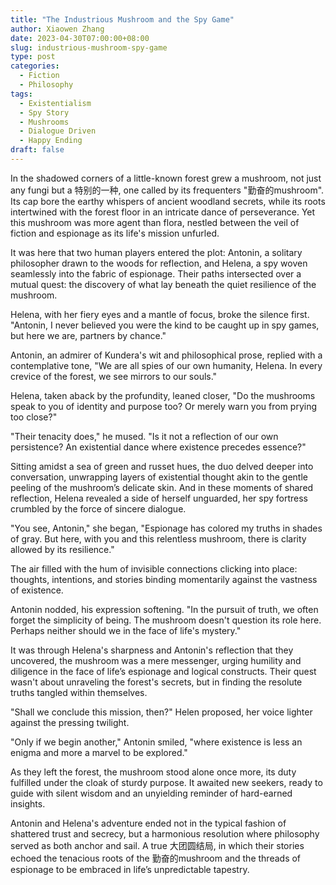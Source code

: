 ```yaml
---
title: "The Industrious Mushroom and the Spy Game"
author: Xiaowen Zhang
date: 2023-04-30T07:00:00+08:00
slug: industrious-mushroom-spy-game
type: post
categories:
  - Fiction
  - Philosophy
tags:
  - Existentialism
  - Spy Story
  - Mushrooms
  - Dialogue Driven
  - Happy Ending
draft: false
---
```


In the shadowed corners of a little-known forest grew a mushroom, not just any fungi but a 特别的一种, one called by its frequenters "勤奋的mushroom". Its cap bore the earthy whispers of ancient woodland secrets, while its roots intertwined with the forest floor in an intricate dance of perseverance. Yet this mushroom was more agent than flora, nestled between the veil of fiction and espionage as its life's mission unfurled.

It was here that two human players entered the plot: Antonin, a solitary philosopher drawn to the woods for reflection, and Helena, a spy woven seamlessly into the fabric of espionage. Their paths intersected over a mutual quest: the discovery of what lay beneath the quiet resilience of the mushroom.

Helena, with her fiery eyes and a mantle of focus, broke the silence first. "Antonin, I never believed you were the kind to be caught up in spy games, but here we are, partners by chance."

Antonin, an admirer of Kundera's wit and philosophical prose, replied with a contemplative tone, "We are all spies of our own humanity, Helena. In every crevice of the forest, we see mirrors to our souls."

Helena, taken aback by the profundity, leaned closer, "Do the mushrooms speak to you of identity and purpose too? Or merely warn you from prying too close?"

"Their tenacity does," he mused. "Is it not a reflection of our own persistence? An existential dance where existence precedes essence?"

Sitting amidst a sea of green and russet hues, the duo delved deeper into conversation, unwrapping layers of existential thought akin to the gentle peeling of the mushroom’s delicate skin. And in these moments of shared reflection, Helena revealed a side of herself unguarded, her spy fortress crumbled by the force of sincere dialogue.

"You see, Antonin," she began, "Espionage has colored my truths in shades of gray. But here, with you and this relentless mushroom, there is clarity allowed by its resilience."

The air filled with the hum of invisible connections clicking into place: thoughts, intentions, and stories binding momentarily against the vastness of existence.

Antonin nodded, his expression softening. "In the pursuit of truth, we often forget the simplicity of being. The mushroom doesn't question its role here. Perhaps neither should we in the face of life's mystery."

It was through Helena's sharpness and Antonin's reflection that they uncovered, the mushroom was a mere messenger, urging humility and diligence in the face of life’s espionage and logical constructs. Their quest wasn't about unraveling the forest's secrets, but in finding the resolute truths tangled within themselves.

"Shall we conclude this mission, then?" Helen proposed, her voice lighter against the pressing twilight.

"Only if we begin another," Antonin smiled, "where existence is less an enigma and more a marvel to be explored."

As they left the forest, the mushroom stood alone once more, its duty fulfilled under the cloak of sturdy purpose. It awaited new seekers, ready to guide with silent wisdom and an unyielding reminder of hard-earned insights.

Antonin and Helena's adventure ended not in the typical fashion of shattered trust and secrecy, but a harmonious resolution where philosophy served as both anchor and sail. A true 大团圆结局, in which their stories echoed the tenacious roots of the 勤奋的mushroom and the threads of espionage to be embraced in life’s unpredictable tapestry.